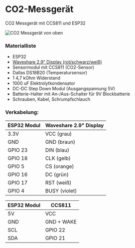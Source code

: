 # CO2-Messgerät
CO2 Messgerät mit CCS811 und ESP32

![CO2 Messgerät von oben](https://github.com/Buster01/co2-Messgeraet/blob/master/Bilder/CO2%20Messger%C3%A4t%20oben.jpg)

### Materialliste

* ESP32
* [Waveshare 2.9" Display (rot/schwarz/weiß)](https://www.waveshare.com/wiki/2.9inch_e-Paper_Module_(B))
* Sensormodul mit CCS811 (CO2-Sensor)
* Dallas DS18B20 (Temperatursensor)
* 1 4,7 kOhm Widerstand
* 1000 uF Elektrolytkondensator
* DC-DC Step Down Modul (Ausgangspannung 5V)
* Batterie-Halter mit An-/Aus-Schalter für 9V Blockbatterie
* Schrauben, Kabel, Schrumpfschlauch

### Verkabelung:

ESP32 Modul | Waveshare 2.9" Display
------------|------------------------
3.3V | VCC (grau)
GND  | GND (braun)
GPIO 23  | DIN (blau)
GPIO 18  | CLK (gelb)
GPIO 5   | CS  (orange)
GPIO 16  | DC  (grün)
GPIO 17  | RST (weiß)
GPIO 4   | BUSY (violet)

ESP32 Modul | CCS811
------------|------------
5V | VCC
GND | GND + WAKE
SCL | GPIO 22
SDA | GPIO 21
